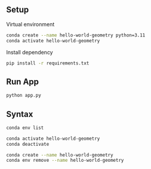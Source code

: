 ## Setup

Virtual environment

```bash
conda create --name hello-world-geometry python=3.11
conda activate hello-world-geometry
```

Install dependency

```bash
pip install -r requirements.txt
```

## Run App

```bash
python app.py
```

## Syntax

```bash
conda env list

conda activate hello-world-geometry
conda deactivate

conda create --name hello-world-geometry
conda env remove --name hello-world-geometry
```


